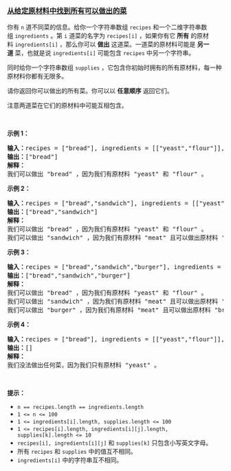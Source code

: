 ### [从给定原材料中找到所有可以做出的菜](https://leetcode-cn.com/problems/find-all-possible-recipes-from-given-supplies)

<p>你有 <code>n</code>&nbsp;道不同菜的信息。给你一个字符串数组&nbsp;<code>recipes</code>&nbsp;和一个二维字符串数组&nbsp;<code>ingredients</code>&nbsp;。第&nbsp;<code>i</code>&nbsp;道菜的名字为&nbsp;<code>recipes[i]</code>&nbsp;，如果你有它&nbsp;<strong>所有</strong>&nbsp;的原材料&nbsp;<code>ingredients[i]</code>&nbsp;，那么你可以&nbsp;<strong>做出</strong>&nbsp;这道菜。一道菜的原材料可能是&nbsp;<strong>另一道</strong>&nbsp;菜，也就是说&nbsp;<code>ingredients[i]</code>&nbsp;可能包含&nbsp;<code>recipes</code>&nbsp;中另一个字符串。</p>

<p>同时给你一个字符串数组&nbsp;<code>supplies</code>&nbsp;，它包含你初始时拥有的所有原材料，每一种原材料你都有无限多。</p>

<p>请你返回你可以做出的所有菜。你可以以 <strong>任意顺序</strong>&nbsp;返回它们。</p>

<p>注意两道菜在它们的原材料中可能互相包含。</p>

<p>&nbsp;</p>

<p><strong>示例 1：</strong></p>

<pre><b>输入：</b>recipes = ["bread"], ingredients = [["yeast","flour"]], supplies = ["yeast","flour","corn"]
<b>输出：</b>["bread"]
<strong>解释：</strong>
我们可以做出 "bread" ，因为我们有原材料 "yeast" 和 "flour" 。
</pre>

<p><strong>示例 2：</strong></p>

<pre><b>输入：</b>recipes = ["bread","sandwich"], ingredients = [["yeast","flour"],["bread","meat"]], supplies = ["yeast","flour","meat"]
<b>输出：</b>["bread","sandwich"]
<strong>解释：</strong>
我们可以做出 "bread" ，因为我们有原材料 "yeast" 和 "flour" 。
我们可以做出 "sandwich" ，因为我们有原材料 "meat" 且可以做出原材料 "bread" 。
</pre>

<p><strong>示例 3：</strong></p>

<pre><b>输入：</b>recipes = ["bread","sandwich","burger"], ingredients = [["yeast","flour"],["bread","meat"],["sandwich","meat","bread"]], supplies = ["yeast","flour","meat"]
<b>输出：</b>["bread","sandwich","burger"]
<strong>解释：</strong>
我们可以做出 "bread" ，因为我们有原材料 "yeast" 和 "flour" 。
我们可以做出 "sandwich" ，因为我们有原材料 "meat" 且可以做出原材料 "bread" 。
我们可以做出 "burger" ，因为我们有原材料 "meat" 且可以做出原材料 "bread" 和 "sandwich" 。
</pre>

<p><strong>示例 4：</strong></p>

<pre><b>输入：</b>recipes = ["bread"], ingredients = [["yeast","flour"]], supplies = ["yeast"]
<b>输出：</b>[]
<strong>解释：</strong>
我们没法做出任何菜，因为我们只有原材料 "yeast" 。
</pre>

<p>&nbsp;</p>

<p><strong>提示：</strong></p>

<ul>
	<li><code>n == recipes.length == ingredients.length</code></li>
	<li><code>1 &lt;= n &lt;= 100</code></li>
	<li><code>1 &lt;= ingredients[i].length, supplies.length &lt;= 100</code></li>
	<li><code>1 &lt;= recipes[i].length, ingredients[i][j].length, supplies[k].length &lt;= 10</code></li>
	<li><code>recipes[i], ingredients[i][j]</code>&nbsp;和&nbsp;<code>supplies[k]</code>&nbsp;只包含小写英文字母。</li>
	<li>所有&nbsp;<code>recipes</code> 和&nbsp;<code>supplies</code>&nbsp;中的值互不相同。</li>
	<li><code>ingredients[i]</code>&nbsp;中的字符串互不相同。</li>
</ul>
